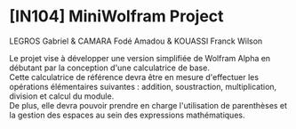 # [IN104] MiniWolfram Project
LEGROS Gabriel & CAMARA Fodé Amadou & KOUASSI Franck Wilson  

Le projet vise à développer une version simplifiée de Wolfram Alpha en débutant par la conception d'une calculatrice de base.  
Cette calculatrice de référence devra être en mesure d'effectuer les opérations élémentaires suivantes : addition, soustraction, multiplication, division et calcul du module.  
De plus, elle devra pouvoir prendre en charge l'utilisation de parenthèses et la gestion des espaces au sein des expressions mathématiques.

